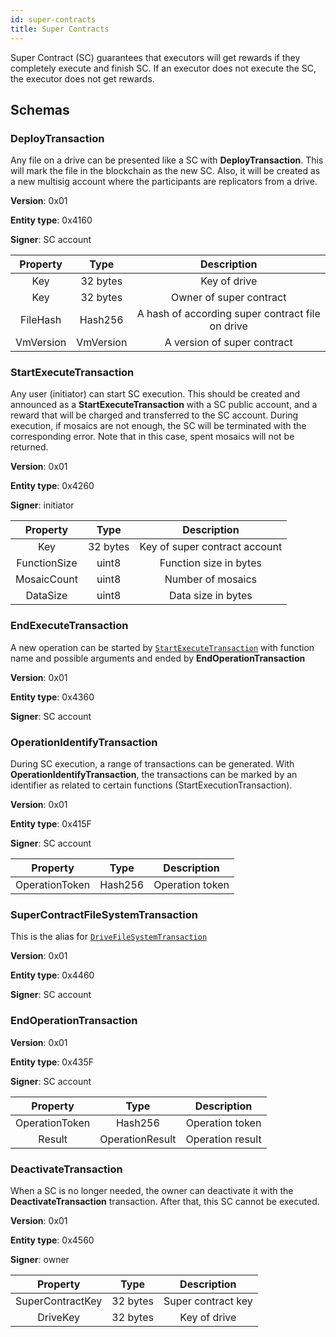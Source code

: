 ```yaml
---
id: super-contracts
title: Super Contracts
---
```


Super Contract (SC) guarantees that executors will get rewards if they completely execute and finish SC. If an executor does not execute the SC, the executor does not get rewards.

## Schemas

### DeployTransaction

Any file on a drive can be presented like a SC with **DeployTransaction**. This will mark the file in the blockchain as the new SC. Also, it will be created as a new multisig account where the participants are replicators from a drive.

**Version**: 0x01

**Entity type**: 0x4160

**Signer**: SC account

| **Property** | **Type**  |                 **Description**                  |
| :----------: | :-------: | :----------------------------------------------: |
|     Key      | 32 bytes  |                   Key of drive                   |
|     Key      | 32 bytes  |             Owner of super contract              |
|   FileHash   |  Hash256  | A hash of according super contract file on drive |
|  VmVersion   | VmVersion |           A version of super contract            |

### StartExecuteTransaction

Any user (initiator) can start SC execution. This should be created and announced as a **StartExecuteTransaction** with a SC public account, and a reward that will be charged and transferred to the SC account. During execution, if mosaics are not enough, the SC will be terminated with the corresponding error. Note that in this case, spent mosaics will not be returned.

**Version**: 0x01

**Entity type**: 0x4260

**Signer**: initiator

| **Property** | **Type** |        **Description**        |
| :----------: | :------: | :---------------------------: |
|     Key      | 32 bytes | Key of super contract account |
| FunctionSize |  uint8   |    Function size in bytes     |
| MosaicCount  |  uint8   |       Number of mosaics       |
|   DataSize   |  uint8   |      Data size in bytes       |

### EndExecuteTransaction

A new operation can be started by [`StartExecuteTransaction`](#startexecutetransaction) with function name and possible arguments and ended by **EndOperationTransaction**

**Version**: 0x01

**Entity type**: 0x4360

**Signer**: SC account

### OperationIdentifyTransaction

During SC execution, a range of transactions can be generated. With **OperationIdentifyTransaction**, the transactions can be marked by an identifier as related to certain functions (StartExecutionTransaction).

**Version**: 0x01

**Entity type**: 0x415F

**Signer**: SC account

|  **Property**  | **Type** | **Description** |
| :------------: | :------: | :-------------: |
| OperationToken | Hash256  | Operation token |

### SuperContractFileSystemTransaction

This is the alias for [`DriveFileSystemTransaction`](drive#drivefilesystemtransaction)

**Version**: 0x01

**Entity type**: 0x4460

**Signer**: SC account

### EndOperationTransaction

**Version**: 0x01

**Entity type**: 0x435F

**Signer**: SC account

|  **Property**  |    **Type**     | **Description**  |
| :------------: | :-------------: | :--------------: |
| OperationToken |     Hash256     | Operation token  |
|     Result     | OperationResult | Operation result |

### DeactivateTransaction

When a SC is no longer needed, the owner can deactivate it with the **DeactivateTransaction** transaction. After that, this SC cannot be executed.

**Version**: 0x01

**Entity type**: 0x4560

**Signer**: owner

|   **Property**   | **Type** |  **Description**   |
| :--------------: | :------: | :----------------: |
| SuperContractKey | 32 bytes | Super contract key |
|     DriveKey     | 32 bytes |    Key of drive    |

